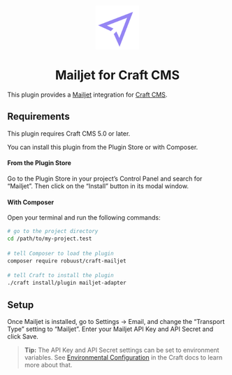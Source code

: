 <p align="center"><img src="./src/icon.svg" width="100" height="100" alt="Mailjet for Craft CMS icon"></p>

<h1 align="center">Mailjet for Craft CMS</h1>

This plugin provides a [Mailjet](http://www.mailjet.com/) integration for [Craft CMS](https://craftcms.com/).

## Requirements

This plugin requires Craft CMS 5.0 or later.

You can install this plugin from the Plugin Store or with Composer.

#### From the Plugin Store

Go to the Plugin Store in your project’s Control Panel and search for “Mailjet”. Then click on the “Install” button in its modal window.

#### With Composer

Open your terminal and run the following commands:

```bash
# go to the project directory
cd /path/to/my-project.test

# tell Composer to load the plugin
composer require robuust/craft-mailjet

# tell Craft to install the plugin
./craft install/plugin mailjet-adapter
```

## Setup

Once Mailjet is installed, go to Settings → Email, and change the “Transport Type” setting to “Mailjet”. Enter your Mailjet API Key and API Secret and click Save.

> **Tip:** The API Key and API Secret settings can be set to environment variables. See [Environmental Configuration](https://docs.craftcms.com/v3/config/environments.html) in the Craft docs to learn more about that.
